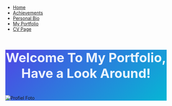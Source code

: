 <!DOCTYPE html>
<html lang="nl">
<head>
<meta charset="UTF-8">
<meta name="viewport" content="width=device-width, initial-scale=1.0">
<title>Joshua Boermans - Junior IT Professional
</title>
<link href="https://cdn.jsdelivr.net/npm/tailwindcss@2.2.19/dist/tailwind.min.css" rel="stylesheet">
<link rel="stylesheet" href="https://cdn.jsdelivr.net/npm/@fortawesome/fontawesome-free@6.4.0/css/all.min.css">
<style>
    h1 {    
        color: rgba(255, 255, 255, 0.9);
        font-size: 2.5rem;
        font-weight: 700;
        text-align: center;
    }
@media print {
body { -webkit-print-color-adjust: exact; }
* { box-sizing: border-box; }
}
.gradient-bg {
background: linear-gradient(135deg, #4f46e5 0%, #06b6d4 100%);
}
.tech-badge {
background: linear-gradient(45deg, #4f46e5, #06b6d4);
color: white;
}
.career-transition {
background: linear-gradient(45deg, #10b981, #3b82f6);
color: white;
}
.bootcamp-highlight {
background: linear-gradient(45deg, #f59e0b, #ef4444);
color: white;
}
.nav ul li {
        margin-right: 32px; /* Increase space between items */
    }
    nav ul li:last-child {
        margin-right: 0; /* Remove margin from last item */
    }
        .li {
        list-style-type: none;
        margin-right: 80px;
        padding: 50px;
        margin: 50px;
    }
.p1 { 
        text-align: center;
        font-size: 1.2rem;
        color: #333;
    }
</style>

</head>
<body class="bg-gray-50 text-gray-800 font-sans">
<nav class="bg-white shadow-md py-4">
    <ul class="flex space-x-4 justify-center">
        <li><a href="../home.html" class="hover:underline text-blue-400">Home</a></li>
        <li><a href="../achievements page/index.html" class="hover:underline text-blue-400">Achievements</a></li>
        <li><a href="../Personal Bio/index.html" class="hover:underline text-blue-400">Personal Bio</a></li>
        <li><a href="../My Portfolio/index.html" class="hover:underline text-blue-400">My Portfolio</a></li>
        <li><a href="../cv page/index.html" class="hover:underline text-blue-400">CV Page</a></li>
    </ul>
  </nav>

<!-- Header Section -->
<div class="gradient-bg text-white py-8 px-4">
  <div class="max-w-4xl mx-auto flex flex-col md:flex-row justify-between items-center gap-6">
    <h1>Welcome To My Portfolio, Have a Look Around!</h1>
    </div>
</body>
    <br>
<img src="../cv page/Profiel foto.jpg" 
     alt="Profiel Foto" 
     class="mt-6 mx-auto rounded-xl w-full max-w-md object-cover shadow-lg border-4 border-white">

